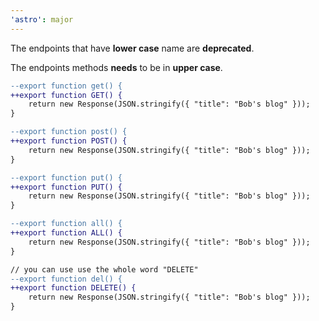 ```yaml
---
'astro': major
---
```


The endpoints that have **lower case** name are **deprecated**.

The endpoints methods **needs** to be in **upper case**.

```diff
--export function get() {
++export function GET() {
    return new Response(JSON.stringify({ "title": "Bob's blog" }));
}

--export function post() {
++export function POST() {
    return new Response(JSON.stringify({ "title": "Bob's blog" }));
}

--export function put() {
++export function PUT() {
    return new Response(JSON.stringify({ "title": "Bob's blog" }));
}

--export function all() {
++export function ALL() {
    return new Response(JSON.stringify({ "title": "Bob's blog" }));
}

// you can use use the whole word "DELETE"
--export function del() {
++export function DELETE() {
    return new Response(JSON.stringify({ "title": "Bob's blog" }));
}
```
